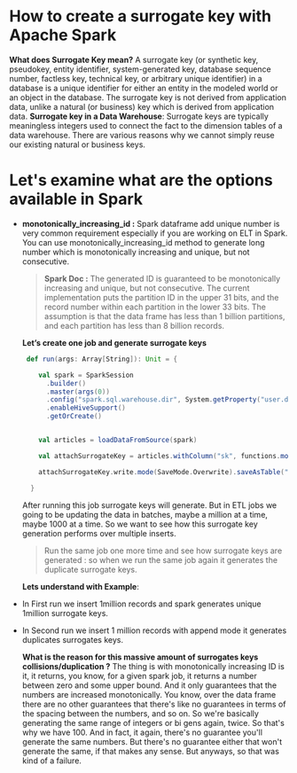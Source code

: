 # How to create a surrogate key with Apache Spark

 **What does  Surrogate Key  mean?**
 A surrogate key (or synthetic key, pseudokey, entity identifier, system-generated key, database sequence number, factless key, technical key, or arbitrary unique identifier) in a database is a unique identifier for either an entity in the modeled world or an object in the database. The surrogate key is not derived from application data, unlike a natural (or business) key which is derived from application data.
 **Surrogate key in a Data Warehouse**: Surrogate keys are typically meaningless integers used to connect the fact to the dimension tables of a data warehouse. There are various reasons why we cannot simply reuse our existing natural or business keys.

# Let's examine what are the options available in Spark

 - **monotonically_increasing_id :** Spark dataframe add unique number is very common requirement especially if you are working on ELT in Spark. You can use monotonically_increasing_id method to generate long number which is monotonically increasing and unique, but not consecutive.
 
 

	>  **Spark Doc :** The generated ID is guaranteed to be monotonically increasing and unique, but not consecutive. The current implementation puts the partition ID in the upper 31 bits, and the record number within each partition in the lower 33 bits. The assumption is that the data frame has less than 1 billion partitions, and each partition has less than 8 billion records.
	
	
	
	**Let’s create one job and generate surrogate keys**
	
	```scala
	 def run(args: Array[String]): Unit = {

	    val spark = SparkSession
	      .builder()
	      .master(args(0))
	      .config("spark.sql.warehouse.dir", System.getProperty("user.dir") + "/spark-warehouse")
	      .enableHiveSupport()
	      .getOrCreate()


	    val articles = loadDataFromSource(spark)

	    val attachSurrogateKey = articles.withColumn("sk", functions.monotonically_increasing_id())

	    attachSurrogateKey.write.mode(SaveMode.Overwrite).saveAsTable("articles_tbl")

	  }

	```
	After running this job surrogate keys will generate. But in ETL jobs we going to be updating the data in batches, maybe a million at a time, maybe 1000 at a time. So we want to see how this surrogate key generation performs over multiple inserts.

	> Run the same job one more time and see how surrogate keys are generated : so when we run the same job again it generates the duplicate surrogate keys.

	**Lets understand with Example**: 
	

 - In First run we insert 1million records and spark generates unique 1million surrogate keys.
 - In Second run we insert 1 million records with append mode it generates duplicates surrogates keys.
 
	**What is the reason for this massive amount of surrogates keys collisions/duplication ?**
	The thing is with monotonically increasing ID is it, it returns, you know, for a given spark job, it returns a number between zero and some upper bound. And it only guarantees that the numbers are increased monotonically. You know, over the data frame there are no other guarantees that there's like no guarantees in terms of the spacing between the numbers, and so on. So we're basically generating the same range of integers or bi gens again, twice. So that's why we have 100. And in fact, it again, there's no guarantee you'll generate the same numbers. But there's no guarantee either that won't generate the same, if that makes any sense. But anyways, so that was kind of a failure.
 
 
 
<!--stackedit_data:
eyJoaXN0b3J5IjpbLTE3MjgwNzY5NjksMjY3MTM2MzksMTkzNz
A1NTg5NiwzNTEyMzY0NDQsLTEyNzkwMzAwNjksMzYzMDQ5Mjk1
LC0yMTIyNDU4MTAyLC05MDk3NzQzMTAsMTE0NzY1NDgzLC01NT
g5MDgwNzcsLTEwNDg0NzU5NDUsLTIwODg3NDY2MTIsLTQ1Mjgw
MjA0NCw2MzcyMTgzODcsMTM3MDcwMzI0NSwxMDc3MjYyMjU5LD
I1NjYyMDg0NCwxMDk2MTUyNjksLTM5NzczNzkzNSwyMDE2OTEx
MTcwXX0=
-->